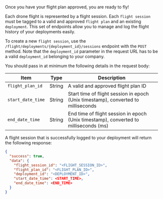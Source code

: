 Once you have your flight plan approved, you are ready to fly! 

Each drone flight is represented by a flight session. Each `flight session` must be tagged to a valid and approved `flight plan` and an existing `deployment`. This set of endpoints allow you to manage and log the flight history of your deployments easily.

To create a new `flight session`, use the `/flight/deployments/{deployment_id}/sessions` endpoint with the `POST` method. Note that the `deployment_id` parameter in the request URL has to be a valid `deployment_id` belonging to your company. 

You should pass in at minimum the following details in the request body:

| Item              | Type   | Description                                                                          |
| ----------------- | ------ | ------------------------------------------------------------------------------------ |
| `flight_plan_id`  | String | A valid and approved flight plan ID                                                  |
| `start_date_time` | String | Start time of flight session in epoch (Unix timestamp), converted to milliseconds    |
| `end_date_time`   | String | End time of flight session in epoch (Unix timestamp), converted to milliseconds (ms) |

A flight session that is successfully logged to your deployment will return the following response:

```json
{
  "success": true,
  "data": {
    "flight_session_id": "<FLIGHT_SESSION_ID>",
    "flight_plan_id": "<FLIGHT_PLAN_ID>",
    "deployment_id": "<DEPLOYMENT_ID>",
    "start_date_time": <START_TIME>,
    "end_date_time": <END_TIME>
  }
}
```